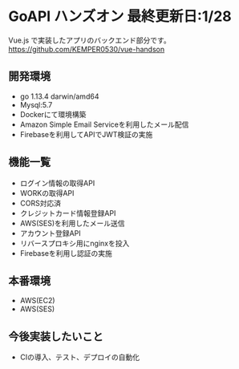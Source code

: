 # GoAPI ハンズオン 最終更新日:1/28

Vue.js で実装したアプリのバックエンド部分です。<br>
<https://github.com/KEMPER0530/vue-handson>

## 開発環境
- go 1.13.4 darwin/amd64
- Mysql:5.7
- Dockerにて環境構築
- Amazon Simple Email Serviceを利用したメール配信
- Firebaseを利用してAPIでJWT検証の実施

## 機能一覧
- ログイン情報の取得API
- WORKの取得API
- CORS対応済
- クレジットカード情報登録API
- AWS(SES)を利用したメール送信
- アカウント登録API
- リバースプロキシ用にnginxを投入
- Firebaseを利用し認証の実施

## 本番環境
- AWS(EC2)
- AWS(SES)

## 今後実装したいこと
- CIの導入、テスト、デプロイの自動化
